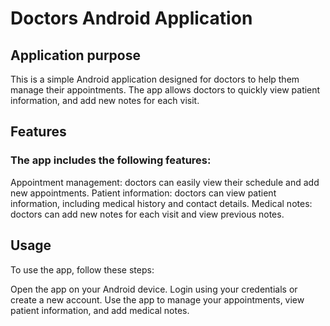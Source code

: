 # Doctors Android Application
  
## Application purpose
This is a simple Android application designed for doctors to help them manage their appointments. The app allows doctors to quickly view patient information, and add new notes for each visit.

## Features
### The app includes the following features:

Appointment management: doctors can easily view their schedule and add new appointments.
Patient information: doctors can view patient information, including medical history and contact details.
Medical notes: doctors can add new notes for each visit and view previous notes.

## Usage
To use the app, follow these steps:

Open the app on your Android device.
Login using your credentials or create a new account.
Use the app to manage your appointments, view patient information, and add medical notes.
